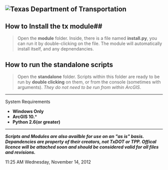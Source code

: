 ![Texas Department of Transportation](https://github.com/TxDOT/python/blob/master/TxDOT_small.png?raw=true)
----------

## How to Install the **tx** module##
	
> Open the **module** folder. Inside, there is a file named **install.py**, you can run it by double-clicking on the file. The module will automatically install itself, and any depnendancies.


## How to run the **standalone** scripts ##

> Open the **standalone** folder. Scripts within this folder are ready to be run by **double clicking** on them, or from the console (sometimes with arguments).  *They do not need to be run from within ArcGIS*.

----------

System Requirements
- **Windows Only**
- **ArcGIS 10.***
- **Python 2.6(or greater)**

----------

***Scripts and Modules are also availble for use on an "as is" basis. Depandencies are property of their creators, not TxDOT or TPP. Offical licence will be attached soon and should be considered valid for all files and revisions.*** 

11:25 AM Wednesday, November 14, 2012
